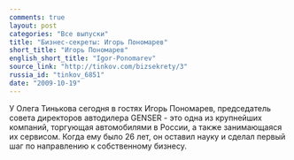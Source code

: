 ```yaml
---
comments: true
layout: post
categories: "Все выпуски"
title: "Бизнес-секреты: Игорь Пономарев"
short_title: "Игорь Пономарев"
english_short_title: "Igor-Ponomarev"
source_link: "http://tinkov.com/bizsekrety/3"
russia_id: "tinkov_6851"
date: "2009-10-19"
---
```

У Олега Тинькова сегодня в гостях Игорь Пономарев, председатель совета директоров автодилера GENSER - это одна из крупнейших компаний, торгующая автомобилями в России, а также занимающаяся их сервисом. Когда ему было 26 лет, он оставил науку и сделал первый шаг по направлению к собственному бизнесу.

